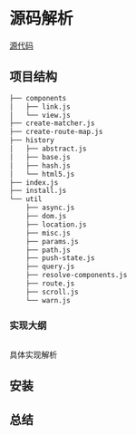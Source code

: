 # 源码解析

[源代码](https://github.com/vuejs/vue-router)

## 项目结构

```bash
├── components
│   ├── link.js
│   └── view.js
├── create-matcher.js
├── create-route-map.js
├── history
│   ├── abstract.js
│   ├── base.js
│   ├── hash.js
│   └── html5.js
├── index.js
├── install.js
└── util
    ├── async.js
    ├── dom.js
    ├── location.js
    ├── misc.js
    ├── params.js
    ├── path.js
    ├── push-state.js
    ├── query.js
    ├── resolve-components.js
    ├── route.js
    ├── scroll.js
    └── warn.js
```

### 实现大纲

```js

```

具体实现解析

## 安装

## 总结

